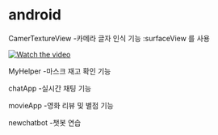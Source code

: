 # android

CamerTextureView
-카메라 글자 인식 기능 :surfaceView 를 사용

[![Watch the video](https://i.imgur.com/vKb2F1B.png)](https://youtu.be/xvuabyeVMiw)


MyHelper
-마스크 재고 확인 기능

chatApp
-실시간 채팅 기능


movieApp
-영화 리뷰 및 별점 기능

newchatbot
-챗봇 연습
